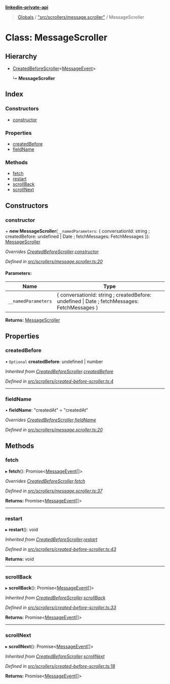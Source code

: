 **[linkedin-private-api](../README.md)**

> [Globals](../globals.md) / ["src/scrollers/message.scroller"](../modules/_src_scrollers_message_scroller_.md) / MessageScroller

# Class: MessageScroller

## Hierarchy

* [CreatedBeforeScroller](_src_scrollers_created_before_scroller_.createdbeforescroller.md)<[MessageEvent](../interfaces/_src_entities_message_event_entity_.messageevent.md)\>

  ↳ **MessageScroller**

## Index

### Constructors

* [constructor](_src_scrollers_message_scroller_.messagescroller.md#constructor)

### Properties

* [createdBefore](_src_scrollers_message_scroller_.messagescroller.md#createdbefore)
* [fieldName](_src_scrollers_message_scroller_.messagescroller.md#fieldname)

### Methods

* [fetch](_src_scrollers_message_scroller_.messagescroller.md#fetch)
* [restart](_src_scrollers_message_scroller_.messagescroller.md#restart)
* [scrollBack](_src_scrollers_message_scroller_.messagescroller.md#scrollback)
* [scrollNext](_src_scrollers_message_scroller_.messagescroller.md#scrollnext)

## Constructors

### constructor

\+ **new MessageScroller**(`__namedParameters`: { conversationId: string ; createdBefore: undefined \| Date ; fetchMessages: FetchMessages  }): [MessageScroller](_src_scrollers_message_scroller_.messagescroller.md)

*Overrides [CreatedBeforeScroller](_src_scrollers_created_before_scroller_.createdbeforescroller.md).[constructor](_src_scrollers_created_before_scroller_.createdbeforescroller.md#constructor)*

*Defined in [src/scrollers/message.scroller.ts:20](https://github.com/cosiall/linkedin-private-api/blob/7ebb094/src/scrollers/message.scroller.ts#L20)*

#### Parameters:

Name | Type |
------ | ------ |
`__namedParameters` | { conversationId: string ; createdBefore: undefined \| Date ; fetchMessages: FetchMessages  } |

**Returns:** [MessageScroller](_src_scrollers_message_scroller_.messagescroller.md)

## Properties

### createdBefore

• `Optional` **createdBefore**: undefined \| number

*Inherited from [CreatedBeforeScroller](_src_scrollers_created_before_scroller_.createdbeforescroller.md).[createdBefore](_src_scrollers_created_before_scroller_.createdbeforescroller.md#createdbefore)*

*Defined in [src/scrollers/created-before-scroller.ts:4](https://github.com/cosiall/linkedin-private-api/blob/7ebb094/src/scrollers/created-before-scroller.ts#L4)*

___

### fieldName

•  **fieldName**: \"createdAt\" = "createdAt"

*Overrides [CreatedBeforeScroller](_src_scrollers_created_before_scroller_.createdbeforescroller.md).[fieldName](_src_scrollers_created_before_scroller_.createdbeforescroller.md#fieldname)*

*Defined in [src/scrollers/message.scroller.ts:20](https://github.com/cosiall/linkedin-private-api/blob/7ebb094/src/scrollers/message.scroller.ts#L20)*

## Methods

### fetch

▸ **fetch**(): Promise<[MessageEvent](../interfaces/_src_entities_message_event_entity_.messageevent.md)[]\>

*Overrides [CreatedBeforeScroller](_src_scrollers_created_before_scroller_.createdbeforescroller.md).[fetch](_src_scrollers_created_before_scroller_.createdbeforescroller.md#fetch)*

*Defined in [src/scrollers/message.scroller.ts:37](https://github.com/cosiall/linkedin-private-api/blob/7ebb094/src/scrollers/message.scroller.ts#L37)*

**Returns:** Promise<[MessageEvent](../interfaces/_src_entities_message_event_entity_.messageevent.md)[]\>

___

### restart

▸ **restart**(): void

*Inherited from [CreatedBeforeScroller](_src_scrollers_created_before_scroller_.createdbeforescroller.md).[restart](_src_scrollers_created_before_scroller_.createdbeforescroller.md#restart)*

*Defined in [src/scrollers/created-before-scroller.ts:43](https://github.com/cosiall/linkedin-private-api/blob/7ebb094/src/scrollers/created-before-scroller.ts#L43)*

**Returns:** void

___

### scrollBack

▸ **scrollBack**(): Promise<[MessageEvent](../interfaces/_src_entities_message_event_entity_.messageevent.md)[]\>

*Inherited from [CreatedBeforeScroller](_src_scrollers_created_before_scroller_.createdbeforescroller.md).[scrollBack](_src_scrollers_created_before_scroller_.createdbeforescroller.md#scrollback)*

*Defined in [src/scrollers/created-before-scroller.ts:33](https://github.com/cosiall/linkedin-private-api/blob/7ebb094/src/scrollers/created-before-scroller.ts#L33)*

**Returns:** Promise<[MessageEvent](../interfaces/_src_entities_message_event_entity_.messageevent.md)[]\>

___

### scrollNext

▸ **scrollNext**(): Promise<[MessageEvent](../interfaces/_src_entities_message_event_entity_.messageevent.md)[]\>

*Inherited from [CreatedBeforeScroller](_src_scrollers_created_before_scroller_.createdbeforescroller.md).[scrollNext](_src_scrollers_created_before_scroller_.createdbeforescroller.md#scrollnext)*

*Defined in [src/scrollers/created-before-scroller.ts:18](https://github.com/cosiall/linkedin-private-api/blob/7ebb094/src/scrollers/created-before-scroller.ts#L18)*

**Returns:** Promise<[MessageEvent](../interfaces/_src_entities_message_event_entity_.messageevent.md)[]\>
